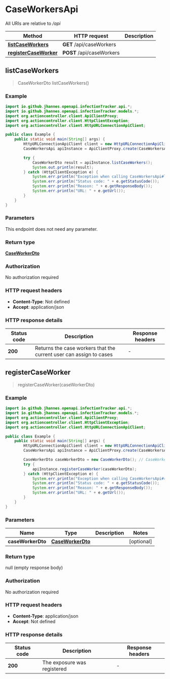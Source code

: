 # CaseWorkersApi

All URIs are relative to */api*

Method | HTTP request | Description
------------- | ------------- | -------------
[**listCaseWorkers**](CaseWorkersApi.md#listCaseWorkers) | **GET** /api/caseWorkers | 
[**registerCaseWorker**](CaseWorkersApi.md#registerCaseWorker) | **POST** /api/caseWorkers | 



## listCaseWorkers

> CaseWorkerDto listCaseWorkers()



### Example

```java
import io.github.jhannes.openapi.infectionTracker.api.*;
import io.github.jhannes.openapi.infectionTracker.models.*;
import org.actioncontroller.client.ApiClientProxy;
import org.actioncontroller.client.HttpClientException;
import org.actioncontroller.client.HttpURLConnectionApiClient;

public class Example {
    public static void main(String[] args) {
        HttpURLConnectionApiClient client = new HttpURLConnectionApiClient("/api");
        CaseWorkersApi apiInstance = ApiClientProxy.create(CaseWorkersApi.class, httpClient);

        try {
            CaseWorkerDto result = apiInstance.listCaseWorkers();
            System.out.println(result);
        } catch (HttpClientException e) {
            System.err.println("Exception when calling CaseWorkersApi#listCaseWorkers");
            System.err.println("Status code: " + e.getStatusCode());
            System.err.println("Reason: " + e.getResponseBody());
            System.err.println("URL: " + e.getUrl());
        }
    }
}
```

### Parameters

This endpoint does not need any parameter.

### Return type

[**CaseWorkerDto**](CaseWorkerDto.md)

### Authorization

No authorization required

### HTTP request headers

- **Content-Type**: Not defined
- **Accept**: application/json

### HTTP response details
| Status code | Description | Response headers |
|-------------|-------------|------------------|
| **200** | Returns the case workers that the current user can assign to cases |  -  |


## registerCaseWorker

> registerCaseWorker(caseWorkerDto)



### Example

```java
import io.github.jhannes.openapi.infectionTracker.api.*;
import io.github.jhannes.openapi.infectionTracker.models.*;
import org.actioncontroller.client.ApiClientProxy;
import org.actioncontroller.client.HttpClientException;
import org.actioncontroller.client.HttpURLConnectionApiClient;

public class Example {
    public static void main(String[] args) {
        HttpURLConnectionApiClient client = new HttpURLConnectionApiClient("/api");
        CaseWorkersApi apiInstance = ApiClientProxy.create(CaseWorkersApi.class, httpClient);

        CaseWorkerDto caseWorkerDto = new CaseWorkerDto(); // CaseWorkerDto | 
        try {
            apiInstance.registerCaseWorker(caseWorkerDto);
        } catch (HttpClientException e) {
            System.err.println("Exception when calling CaseWorkersApi#registerCaseWorker");
            System.err.println("Status code: " + e.getStatusCode());
            System.err.println("Reason: " + e.getResponseBody());
            System.err.println("URL: " + e.getUrl());
        }
    }
}
```

### Parameters


Name | Type | Description  | Notes
------------- | ------------- | ------------- | -------------
 **caseWorkerDto** | [**CaseWorkerDto**](CaseWorkerDto.md)|  | [optional]

### Return type

null (empty response body)

### Authorization

No authorization required

### HTTP request headers

- **Content-Type**: application/json
- **Accept**: Not defined

### HTTP response details
| Status code | Description | Response headers |
|-------------|-------------|------------------|
| **200** | The exposure was registered |  -  |

